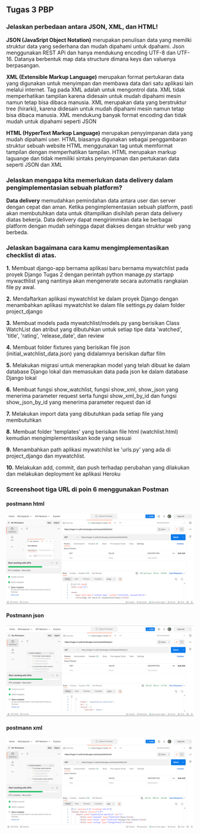  ## Tugas 3 PBP
 
 
 ### Jelaskan perbedaan antara JSON, XML, dan HTML!
 **JSON (JavaSript Object Notation)** merupakan penulisan data yang memilki struktur data yang sederhana dan mudah dipahami
 untuk dpahami. Json menggunakan REST APi dan hanya mendukung encoding UTF-8 dan UTF-16. Datanya berbentuk
 map data structure dimana keys dan valuenya berpasangan. 
 
 
**XML (Extensible Markup Language)** merupakan format pertukaran data yang digunakan untuk menyimpan dan membawa data dari satu
 aplikasi lain melalui internet. Tag pada XML adalah untuk mengontrol data. XML tidak memperhatikan tampilan karena didesain untuk mudah dipahami 
 mesin namun tetap bisa dibaca manusia. XML merupakan data yang berstruktur tree (hirarki), karena didesain untuk mudah dipahami mesin namun tetap 
 bisa dibaca manusia. XML mendukung banyak format encoding dan tidak mudah untuk dipahami seperti JSON 


**HTML (HyperText Markup Language)** merupakan penyyimpanan data yang mudah dipahami user. HTML biasanya digunakan sebagai penggambaran struktur sebuah website
 HTML menggunakan tag untuk memformat tampilan dengan memperhatikan tampilan. HTML merupakan markup laguange dan
 tidak memiliki sintaks penyimpanan dan pertukaran data seperti JSON dan XML
 
 ### Jelaskan mengapa kita memerlukan data delivery dalam pengimplementasian sebuah platform?

**Data delivery** memudahkan pemindahan data antara user dan server dengan cepat dan aman. Ketika pengimplementasian sebuah platform, pasti akan membutuhkan data untuk ditampilkan disihilah peran data delivery diatas bekerja. Data delivery dapat mengirimmkan data ke berbagai platform dengan mudah sehingga dapat diakses dengan struktur web yang berbeda. 

 ### Jelaskan bagaimana cara kamu mengimplementasikan checklist di atas.
 **1.** Membuat django-app bernama aplikasi baru bernama mywatchlist pada proyek Django Tugas 2 dengan perintah python manage.py startapp mywacthlist yang nantinya akan mengenerate secara automatis rangkaian file py awal.

 **2.** Mendaftarkan aplikasi mywatchlist ke dalam proyek Django dengan menambahkan aplikasi mywatchlst ke dalam file settings.py dalam folder project_django

 **3.** Membuat models pada mywatchlist/models.py yang berisikan Class WatchList dan atribut yang dibutuhkan untuk setiap tipe data 'watched', 'title', 'rating', 'release_date', dan review

 **4.** Membuat folder fixtures yang berisikan file json (initial_watchlist_data.json) yang didalamnya berisikan daftar film

**5.** Melakukan migrasi untuk menerapkan model yang telah dibuat ke dalam database Django lokal dan memasukan data pada json ke dalam database Django lokal 

**6.** Membuat fungsi show_watchlist, fungsi show_xml, show_json yang menerima parameter request serta fungsi show_xml_by_id  dan fungsi show_json_by_id yang menerima parameter request dan id

**7.** Melakukan import data yang dibutuhkan pada setiap file yang membutuhkan

**8.** Membuat folder 'templates' yang berisikan file html (watchlist.html) kemudian mengimplementasikan kode yang sesuai

**9.** Menambahkan path aplikasi mywatchilst ke 'urls.py' yang ada di project_django dan mywatchlist.


**10.** Melakukan add, commit, dan push terhadap perubahan yang dilakukan dan melakukan deployment ke aplikasi Heroku




 ### Screenshoot tiga URL di poin 6 menggunakan Postman
 
 #### **postmann html**
 
 ![This is an image](https://github.com/kamilassyf/Tugas-2/blob/main/mywatchlist/postmann_html.png)
 
 #### **Postmann json**
 
 ![This is an image](https://github.com/kamilassyf/Tugas-2/blob/main/mywatchlist/postmann_json.png)
 
 #### **postmann xml**
 ![This is an image](https://github.com/kamilassyf/Tugas-2/blob/main/mywatchlist/postmann_xml.png)
